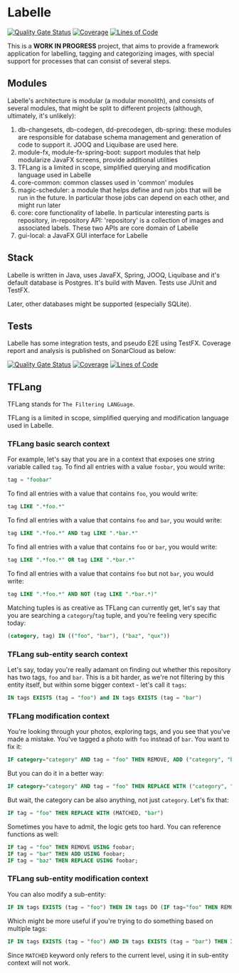 # Labelle

[![Quality Gate Status](https://sonarcloud.io/api/project_badges/measure?project=kamil-sita_labelle&metric=alert_status)](https://sonarcloud.io/summary/new_code?id=kamil-sita_labelle) [![Coverage](https://sonarcloud.io/api/project_badges/measure?project=kamil-sita_labelle&metric=coverage)](https://sonarcloud.io/summary/new_code?id=kamil-sita_labelle) [![Lines of Code](https://sonarcloud.io/api/project_badges/measure?project=kamil-sita_labelle&metric=ncloc)](https://sonarcloud.io/summary/new_code?id=kamil-sita_labelle)

This is a **WORK IN PROGRESS** project, that aims to provide a framework application for labelling, tagging and categorizing images, with special support for processes that can consist of several steps.

## Modules

Labelle's architecture is modular (a modular monolith), and consists of several modules, that might be split to different
projects (although, ultimately, it's unlikely):

1. db-changesets, db-codegen, dd-precodegen, db-spring: these modules are responsible for database schema management and generation of code to support it. JOOQ and Liquibase are used here.
2. module-fx, module-fx-spring-boot: support modules that help modularize JavaFX screens, provide additional utilities
3. TFLang is a limited in scope, simplified querying and modification language used in Labelle
4. core-common: common classes used in 'common' modules
5. magic-scheduler: a module that helps define and run jobs that will be run in the future. In particular those jobs can depend on each other, and might run later
6. core: core functionality of labelle. In particular interesting parts is repository, in-repository API: 'repository' is a collection of images and associated labels. These two APIs are core domain of Labelle
7. gui-local: a JavaFX GUI interface for Labelle

## Stack

Labelle is written in Java, uses JavaFX, Spring, JOOQ, Liquibase and it's default database is Postgres. It's build with Maven. Tests use JUnit and TestFX.

Later, other databases might be supported (especially SQLite).

## Tests

Labelle has some integration tests, and pseudo E2E using TestFX. Coverage report and analysis is published on SonarCloud as below:

[![Quality Gate Status](https://sonarcloud.io/api/project_badges/measure?project=kamil-sita_labelle&metric=alert_status)](https://sonarcloud.io/summary/new_code?id=kamil-sita_labelle) [![Coverage](https://sonarcloud.io/api/project_badges/measure?project=kamil-sita_labelle&metric=coverage)](https://sonarcloud.io/summary/new_code?id=kamil-sita_labelle) [![Lines of Code](https://sonarcloud.io/api/project_badges/measure?project=kamil-sita_labelle&metric=ncloc)](https://sonarcloud.io/summary/new_code?id=kamil-sita_labelle)

## TFLang

TFLang stands for ``The Filtering LANGuage``.

TFLang is a limited in scope, simplified querying and modification language used in Labelle.

### TFLang basic search context

For example, let's say that you are in a context that exposes one string variable called ``tag``. To find all entries with a value ``foobar``, you would write:

```sql
tag = "foobar"
```

To find all entries with a value that contains ``foo``, you would write:

```sql
tag LIKE ".*foo.*"
```

To find all entries with a value that contains ``foo`` and ``bar``, you would write:

```sql
tag LIKE ".*foo.*" AND tag LIKE ".*bar.*"
```

To find all entries with a value that contains ``foo`` or ``bar``, you would write:

```sql
tag LIKE ".*foo.*" OR tag LIKE ".*bar.*"
```

To find all entries with a value that contains ``foo`` but not ``bar``, you would write:

```sql
tag LIKE ".*foo.*" AND NOT (tag LIKE ".*bar.*)"
```

Matching tuples is as creative as TFLang can currently get, let's say that you are searching a ``category``/``tag`` tuple, and you're feeling very specific today:

```sql
(category, tag) IN (("foo", "bar"), ("baz", "qux"))
```

### TFLang sub-entity search context
Let's say, today you're really adamant on finding out whether this repository has two tags, ``foo`` and ``bar``. This is a bit harder, as we're not filtering by this entity itself, but within some bigger context - let's call it ``tags``:

```sql
IN tags EXISTS (tag = "foo") and IN tags EXISTS (tag = "bar")
```

### TFLang modification context

You're looking through your photos, exploring tags, and you see that you've made a mistake. You've tagged a photo with ``foo`` instead of ``bar``. You want to fix it:

```sql
IF category="category" AND tag = "foo" THEN REMOVE, ADD ("category", "bar")
```

But you can do it in a better way:

```sql
IF category="category" AND tag = "foo" THEN REPLACE WITH ("category", "bar")
```

But wait, the category can be also anything, not just ``category``. Let's fix that:

```sql
IF tag = "foo" THEN REPLACE WITH (MATCHED, "bar")
```

Sometimes you have to admit, the logic gets too hard. You can reference functions as well:

```sql
IF tag = "foo" THEN REMOVE USING foobar;
IF tag = "bar" THEN ADD USING foobar;
IF tag = "baz" THEN REPLACE USING foobar;
```

### TFLang sub-entity modification context

You can also modify a sub-entity:
```sql
IF IN tags EXISTS (tag = "foo") THEN IN tags DO (IF tag="foo" THEN REMOVE)
```

Which might be more useful if you're trying to do something based on multiple tags:
```sql
IF IN tags EXISTS (tag = "foo") AND IN tags EXISTS (tag = "bar") THEN IN tags DO (ADD "baz")
```

Since ``MATCHED`` keyword only refers to the current level, using it in sub-entity context will not work.
